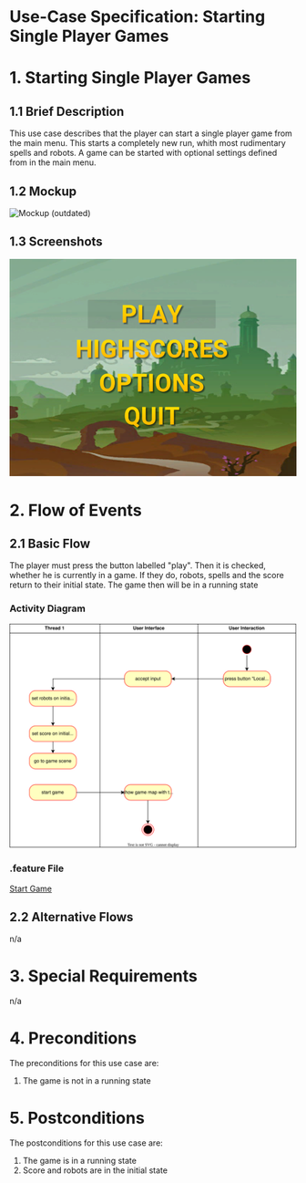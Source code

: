 # Use-Case Specification: Starting Single Player Games

# 1. Starting Single Player Games

## 1.1 Brief Description
This use case describes that the player can start a single player game from the main menu. This starts a completely new run, whith most rudimentary spells and robots. A game can be started with optional settings defined from in the main menu.

## 1.2 Mockup
![Mockup](../mockups/start_game.png) (outdated)
## 1.3 Screenshots

![Menu](../res/ss/start_singleplayer_1.PNG)

# 2. Flow of Events

## 2.1 Basic Flow
The player must press the button labelled "play". Then it is checked, whether he is currently in a game. If they do, robots, spells and the score return to their initial state. The game then will be in a running state

### Activity Diagram
![Activity Diagram](../activity_diagrams/start_singleplayer.svg)

### .feature File
[Start Game](../features/start_game.feature)

## 2.2 Alternative Flows
n/a

# 3. Special Requirements
n/a

# 4. Preconditions
The preconditions for this use case are:
1. The game is not in a running state

# 5. Postconditions
The postconditions for this use case are:
1. The game is in a running state
2. Score and robots are in the initial state
